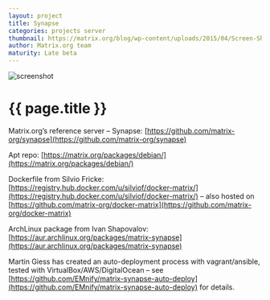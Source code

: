 ```yaml
---
layout: project
title: Synapse
categories: projects server
thumbnail: https://matrix.org/blog/wp-content/uploads/2015/04/Screen-Shot-2015-04-29-at-00.28.25-400x284.png
author: Matrix.org team
maturity: Late beta
---
```


![screenshot](https://matrix.org/blog/wp-content/uploads/2015/04/Screen-Shot-2015-04-29-at-00.28.25-1080x579.png "{{ page.title }}")

# {{ page.title }}
Matrix.org’s reference server – Synapse: [https://github.com/matrix-org/synapse](https://github.com/matrix-org/synapse)

Apt repo: [https://matrix.org/packages/debian/](https://matrix.org/packages/debian/)

Dockerfile from Silvio Fricke: [https://registry.hub.docker.com/u/silviof/docker-matrix/](https://registry.hub.docker.com/u/silviof/docker-matrix/) – also hosted on [https://github.com/matrix-org/docker-matrix](https://github.com/matrix-org/docker-matrix)

ArchLinux package from Ivan Shapovalov: [https://aur.archlinux.org/packages/matrix-synapse](https://aur.archlinux.org/packages/matrix-synapse)

Martin Giess has created an auto-deployment process with vagrant/ansible, tested with VirtualBox/AWS/DigitalOcean – see [https://github.com/EMnify/matrix-synapse-auto-deploy](https://github.com/EMnify/matrix-synapse-auto-deploy) for details.
